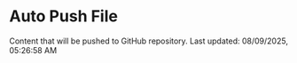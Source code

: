 # Auto Push File

Content that will be pushed to GitHub repository.
Last updated: 08/09/2025, 05:26:58 AM